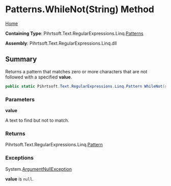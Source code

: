 # Patterns\.WhileNot\(String\) Method

[Home](../../../../../../README.md)

**Containing Type**: Pihrtsoft\.Text\.RegularExpressions\.Linq\.[Patterns](../README.md)

**Assembly**: Pihrtsoft\.Text\.RegularExpressions\.Linq\.dll

## Summary

Returns a pattern that matches zero or more characters that are not followed with a specified **value**\.

```csharp
public static Pihrtsoft.Text.RegularExpressions.Linq.Pattern WhileNot(string value)
```

### Parameters

**value**

A text to find but not to match\.

### Returns

Pihrtsoft\.Text\.RegularExpressions\.Linq\.[Pattern](../../Pattern/README.md)

### Exceptions

System\.[ArgumentNullException](https://docs.microsoft.com/en-us/dotnet/api/system.argumentnullexception)

**value** is `null`\.

